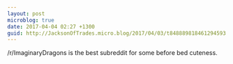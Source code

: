 ```yaml
---
layout: post
microblog: true
date: 2017-04-04 02:27 +1300
guid: http://JacksonOfTrades.micro.blog/2017/04/03/t848889818461294593.html
---
```

/r/ImaginaryDragons is the best subreddit for some before bed cuteness.
